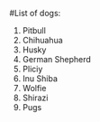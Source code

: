 #List of dogs:
1. Pitbull
2. Chihuahua
3. Husky
4. German Shepherd
5. Pliciy
6. Inu Shiba
7. Wolfie
8. Shirazi
9. Pugs